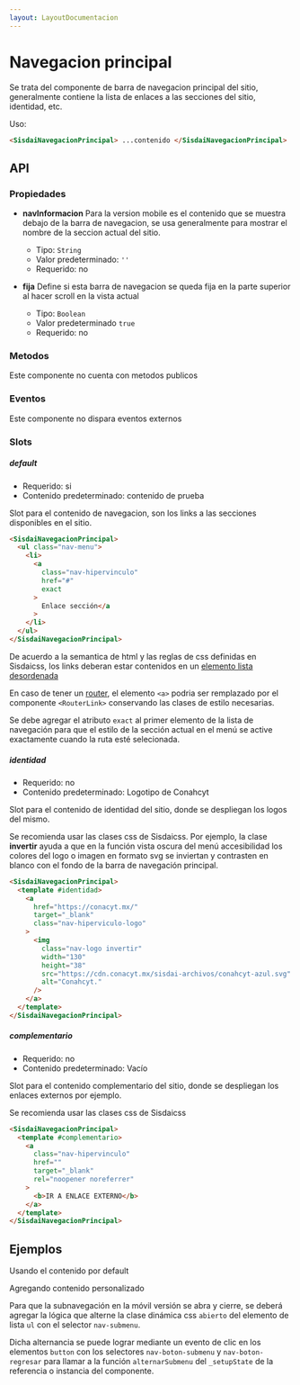 ```yaml
---
layout: LayoutDocumentacion
---
```


# Navegacion principal

Se trata del componente de barra de navegacion principal del sitio, generalmente contiene la lista de enlaces a las secciones del sitio, identidad, etc.

Uso:

```html
<SisdaiNavegacionPrincipal> ...contenido </SisdaiNavegacionPrincipal>
```

<section id="api">

## API

### Propiedades

- **navInformacion**
  Para la version mobile es el contenido que se muestra debajo de la barra de navegacion, se usa generalmente para mostrar el nombre de la seccion actual del sitio.

  - Tipo: `String`
  - Valor predeterminado: `''`
  - Requerido: no

- **fija**
  Define si esta barra de navegacion se queda fija en la parte superior al hacer scroll en la vista actual
  - Tipo: `Boolean`
  - Valor predeterminado `true`
  - Requerido: no

### Metodos

Este componente no cuenta con metodos publicos

### Eventos

Este componente no dispara eventos externos

### Slots

##### default

- Requerido: si
- Contenido predeterminado: contenido de prueba

Slot para el contenido de navegacion, son los links a las secciones disponibles en el sitio.

```html
<SisdaiNavegacionPrincipal>
  <ul class="nav-menu">
    <li>
      <a
        class="nav-hipervinculo"
        href="#"
        exact
      >
        Enlace sección</a
      >
    </li>
  </ul>
</SisdaiNavegacionPrincipal>
```

De acuerdo a la semantica de html y las reglas de css definidas en Sisdaicss, los links deberan estar contenidos en un [elemento lista desordenada](https://developer.mozilla.org/en-US/docs/Web/HTML/Element/ul)

En caso de tener un [router](https://router.vuejs.org/), el elemento `<a>` podria ser remplazado por el componente `<RouterLink>` conservando las clases de estilo necesarias.

Se debe agregar el atributo `exact` al primer elemento de la lista de navegación para que el estilo de la sección actual en el menú se active exactamente cuando la ruta esté selecionada.

##### identidad

- Requerido: no
- Contenido predeterminado: Logotipo de Conahcyt

Slot para el contenido de identidad del sitio, donde se despliegan los logos del mismo.

Se recomienda usar las clases css de Sisdaicss. Por ejemplo, la clase **invertir** ayuda a que en la función vista oscura del menú accesibilidad los colores del logo o imagen en formato svg se inviertan y contrasten en blanco con el fondo de la barra de navegación principal.

```html
<SisdaiNavegacionPrincipal>
  <template #identidad>
    <a
      href="https://conacyt.mx/"
      target="_blank"
      class="nav-hiperviculo-logo"
    >
      <img
        class="nav-logo invertir"
        width="130"
        height="38"
        src="https://cdn.conacyt.mx/sisdai-archivos/conahcyt-azul.svg"
        alt="Conahcyt."
      />
    </a>
  </template>
</SisdaiNavegacionPrincipal>
```

##### complementario

- Requerido: no
- Contenido predeterminado: Vacío

Slot para el contenido complementario del sitio, donde se despliegan los enlaces externos por ejemplo.

Se recomienda usar las clases css de Sisdaicss

```html
<SisdaiNavegacionPrincipal>
  <template #complementario>
    <a
      class="nav-hipervinculo"
      href=""
      target="_blank"
      rel="noopener noreferrer"
    >
      <b>IR A ENLACE EXTERNO</b>
    </a>
  </template>
</SisdaiNavegacionPrincipal>
```

</section>

<section id="ejemplos">

## Ejemplos

Usando el contenido por default

<utils-ejemplo-doc ruta="navegacion-principal/basico.vue"/>

Agregando contenido personalizado

<utils-ejemplo-doc ruta="navegacion-principal/contenido-personalizado.vue"/>

Para que la subnavegación en la móvil versión se abra y cierre, se deberá agregar la lógica que alterne la clase dinámica css `abierto` del elemento de lista `ul` con el selector `nav-submenu`.

Dicha alternancia se puede lograr mediante un evento de clic en los elementos `button` con los selectores `nav-boton-submenu` y `nav-boton-regresar` para llamar a la función `alternarSubmenu` del `_setupState` de la referencia o instancia del componente.

</section>

